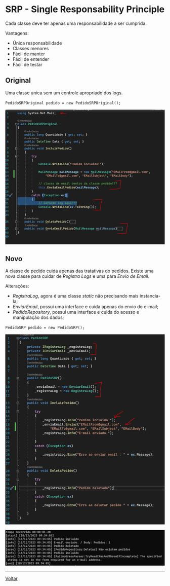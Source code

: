 ﻿# SRP - Single Responsability Principle

Cada classe deve ter apenas uma responsabilidade a ser cumprida.

Vantagens:

- Única responsabilidade
- Classes menores
- Fácil de manter
- Fácil de entender
- Fácil de testar

## Original

Uma classe unica sem um controle apropriado dos logs.

`PedidoSRPOriginal pedido = new PedidoSRPOriginal();`

[<img src="../img/srp-original.png" width="600" />](./original/PedidoControllerOriginal.cs)

## Novo

A classe de pedido cuida apenas das tratativas do pedidos. Existe uma nova classe para cuidar de _Registra Logs_ e uma para _Envio de Email_.

Alterações:

- _RegistraLog_, agora é uma classe _static_ não precisando mais instancia-la;
- _EnviarEmail_, possui uma interface e cuida apenas do envio do e-mail;
- _PedidoRepository_, possui uma interface e cuida do acesso e manipulação dos dados;

`PedidoSRP pedido = new PedidoSRP();`

[<img src="../img/srp-novo.png" width="600" />](./Novo/PedidoController.cs)

[<img src="../img/srp-novo-resultado.png" width="600" />](./Novo/PedidoController.cs)

---

[Voltar](../readme.md)
